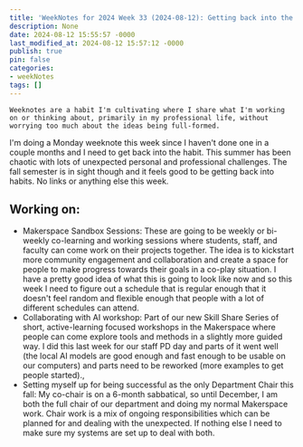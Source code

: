 ```yaml
---
title: 'WeekNotes for 2024 Week 33 (2024-08-12): Getting back into the habit'
description: None
date: 2024-08-12 15:55:57 -0000
last_modified_at: 2024-08-12 15:57:12 -0000
publish: true
pin: false
categories:
- weekNotes
tags: []
---
```


    Weeknotes are a habit I'm cultivating where I share what I'm working on or thinking about, primarily in my professional life, without worrying too much about the ideas being full-formed.

I'm doing a Monday weeknote this week since I haven't done one in a couple months and I need to get back into the habit. This summer has been chaotic with lots of unexpected personal and professional challenges. The fall semester is in sight though and it feels good to be getting back into habits. No links or anything else this week.

## Working on:

* Makerspace Sandbox Sessions: These are going to be weekly or bi-weekly co-learning and working sessions where students, staff, and faculty can come work on their projects together. The idea is to kickstart more community engagement and collaboration and create a space for people to make progress towards their goals in a co-play situation. I have a pretty good idea of what this is going to look like now and so this week I need to figure out a schedule that is regular enough that it doesn't feel random and flexible enough that people with a lot of different schedules can attend.
* Collaborating with AI workshop: Part of our new Skill Share Series of short, active-learning focused workshops in the Makerspace where people can come explore tools and methods in a slightly more guided way. I did this last week for our staff PD day and parts of it went well (the local AI models are good enough and fast enough to be usable on our computers) and parts need to be reworked (more examples to get people started).,
* Setting myself up for being successful as the only Department Chair this fall: My co-chair is on a 6-month sabbatical, so until December, I am both the full chair of our department and doing my normal Makerspace work. Chair work is a mix of ongoing responsibilities which can be planned for and dealing with the unexpected. If nothing else I need to make sure my systems are set up to deal with both.


